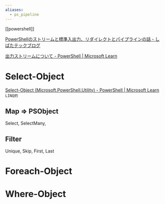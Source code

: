 ```yaml
---
aliases:
  - ps_pipeline
---
```


[[powershell]]

[PowerShellのストリームと標準入出力、リダイレクトとパイプラインの話 - しばたテックブログ](https://blog.shibata.tech/entry/2015/06/26/001944)

[出力ストリームについて - PowerShell | Microsoft Learn](https://learn.microsoft.com/ja-jp/powershell/module/microsoft.powershell.core/about/about_output_streams?view=powershell-7.4)

# Select-Object
[Select-Object (Microsoft.PowerShell.Utility) - PowerShell | Microsoft Learn](https://learn.microsoft.com/ja-jp/powershell/module/microsoft.powershell.utility/select-object?view=powershell-7.4)
`LINQ的`

## Map => PSObject
Select, SelectMany, 

## Filter
Unique, Skip, First, Last

# Foreach-Object

# Where-Object
